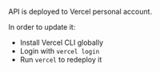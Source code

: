 API is deployed to Vercel personal account.

In order to update it:
- Install Vercel CLI globally
- Login with `vercel login`
- Run `vercel` to redeploy it
